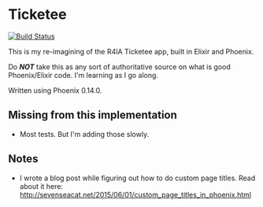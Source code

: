 # Ticketee

[![Build Status](https://travis-ci.org/sevenseacat/ticketee-phoenix.svg?branch=master)](https://travis-ci.org/sevenseacat/ticketee-phoenix)

This is my re-imagining of the R4IA Ticketee app, built in Elixir and Phoenix.

Do _**NOT**_ take this as any sort of authoritative source on what is good Phoenix/Elixir code. I'm learning as I go along.

Written using Phoenix 0.14.0.

## Missing from this implementation

* Most tests. But I'm adding those slowly.

## Notes

* I wrote a blog post while figuring out how to do custom page titles. Read about it here: http://sevenseacat.net/2015/06/01/custom_page_titles_in_phoenix.html
